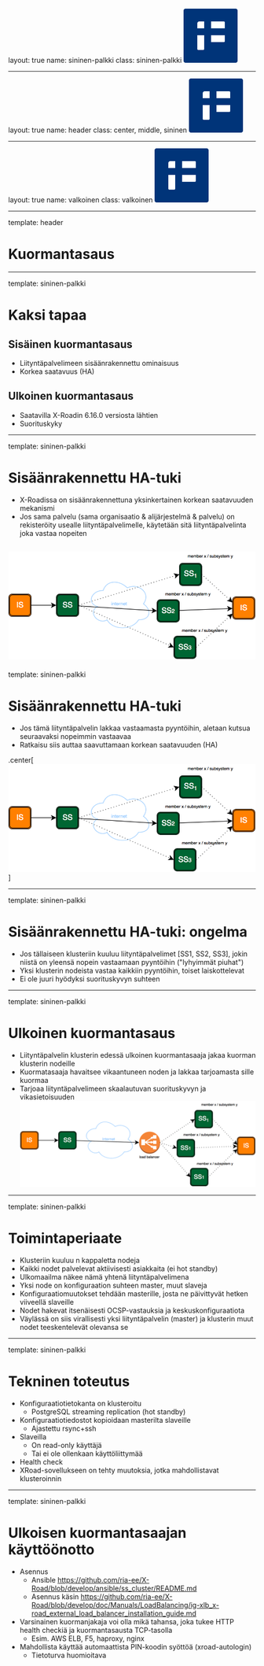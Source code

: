 layout: true
name: sininen-palkki
class: sininen-palkki
![logo](../suomifi_logo.svg)

---
layout: true
name: header
class: center, middle, sininen
![logo](../suomifi_logo.svg)

---
layout: true
name: valkoinen
class: valkoinen
![logo](../suomifi_logo.svg)

<!--DON'T TOUCH ABOVE THIS !!!!!! -->
---

template: header

# Kuormantasaus

---

template: sininen-palkki

# Kaksi tapaa
## Sisäinen kuormantasaus
* Liityntäpalvelimeen sisäänrakennettu ominaisuus
* Korkea saatavuus (HA)

## Ulkoinen kuormantasaus
* Saatavilla X-Roadin 6.16.0 versiosta lähtien
* Suorituskyky

---

template: sininen-palkki

# Sisäänrakennettu HA-tuki

* X-Roadissa on sisäänrakennettuna yksinkertainen korkean saatavuuden mekanismi
* Jos sama palvelu (sama organisaatio & alijärjestelmä & palvelu) on rekisteröity usealle liityntäpalvelimelle, käytetään sitä liityntäpalvelinta joka vastaa nopeiten

![](../images/internal-load-balancer.png)
---

template: sininen-palkki

# Sisäänrakennettu HA-tuki

* Jos tämä liityntäpalvelin lakkaa vastaamasta pyyntöihin, aletaan kutsua seuraavaksi nopeimmin vastaavaa
* Ratkaisu siis auttaa saavuttamaan korkean saatavuuden (HA)

.center[![small-image](../images/internal-load-balancer.png)]

---

template: sininen-palkki

# Sisäänrakennettu HA-tuki: ongelma

* Jos tällaiseen klusteriin kuuluu liityntäpalvelimet [SS1, SS2, SS3], jokin niistä on
yleensä nopein vastaamaan pyyntöihin ("lyhyimmät piuhat")
* Yksi klusterin nodeista vastaa kaikkiin pyyntöihin, toiset laiskottelevat
* Ei ole juuri hyödyksi suorituskyvyn suhteen

---

template: sininen-palkki

# Ulkoinen kuormantasaus
* Liityntäpalvelin klusterin edessä ulkoinen kuormantasaaja jakaa kuorman klusterin nodeille
* Kuormatasaaja havaitsee vikaantuneen noden ja lakkaa tarjoamasta sille kuormaa
* Tarjoaa liityntäpalvelimeen skaalautuvan suorituskyvyn ja vikasietoisuuden
![image](../images/external-load-balancer.png)

---

template: sininen-palkki

# Toimintaperiaate
* Klusteriin kuuluu n kappaletta nodeja
* Kaikki nodet palvelevat aktiivisesti asiakkaita (ei hot standby)
* Ulkomaailma näkee nämä yhtenä liityntäpalvelimena
* Yksi node on konfiguraation suhteen master, muut slaveja
* Konfiguraatiomuutokset tehdään masterille, josta ne päivittyvät hetken viiveellä slaveille
* Nodet hakevat itsenäisesti OCSP-vastauksia ja keskuskonfiguraatiota
* Väylässä on siis virallisesti yksi liityntäpalvelin (master) ja klusterin muut nodet teeskentelevät olevansa se

---

template: sininen-palkki

# Tekninen toteutus
* Konfiguraatiotietokanta on klusteroitu
  * PostgreSQL streaming replication (hot standby)
* Konfiguraatiotiedostot kopioidaan masterilta slaveille
  * Ajastettu rsync+ssh
* Slaveilla
  * On read-only käyttäjä
  * Tai ei ole ollenkaan käyttöliittymää
* Health check
* XRoad-sovellukseen on tehty muutoksia, jotka mahdollistavat klusteroinnin

---

template: sininen-palkki

# Ulkoisen kuormantasaajan käyttöönotto
* Asennus
  * Ansible https://github.com/ria-ee/X-Road/blob/develop/ansible/ss_cluster/README.md
  * Asennus käsin https://github.com/ria-ee/X-Road/blob/develop/doc/Manuals/LoadBalancing/ig-xlb_x-road_external_load_balancer_installation_guide.md
* Varsinainen kuormanjakaja voi olla mikä tahansa, joka tukee HTTP health checkiä ja kuormantasausta TCP-tasolla
  * Esim. AWS ELB, F5, haproxy, nginx
* Mahdollista käyttää automaattista PIN-koodin syöttöä (xroad-autologin)
  * Tietoturva huomioitava
